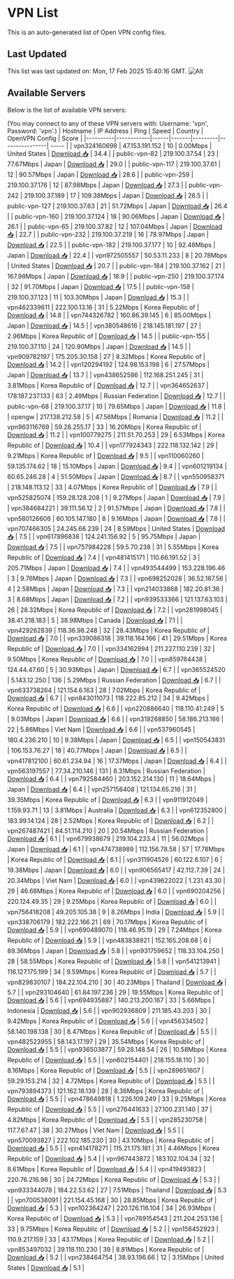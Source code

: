 # VPN List

This is an auto-generated list of Open VPN config files.

## Last Updated

This list was last updated on: Mon, 17 Feb 2025 15:40:16 GMT.
![Alt](https://repobeats.axiom.co/api/embed/186b98318ef1479477931607c1ad7d823f12451f.svg "Repobeats analytics image")

## Available Servers

Below is the list of available VPN servers:

(You may connect to any of these VPN servers with: Username: 'vpn', Password: 'vpn'.)
| Hostname | IP Address | Ping | Speed | Country | OpenVPN Config | Score |
|----------|------------|------|-------|---------|----------------| ----- |
| vpn324160698 | 47.153.191.152 | 10 | 0.00Mbps | United States | [Download 📥](./configs/server_0_US.ovpn) | 34.4 |
| public-vpn-82 | 219.100.37.54 | 23 | 77.67Mbps | Japan | [Download 📥](./configs/server_1_JP.ovpn) | 29.0 |
| public-vpn-117 | 219.100.37.61 | 12 | 90.57Mbps | Japan | [Download 📥](./configs/server_2_JP.ovpn) | 28.6 |
| public-vpn-259 | 219.100.37.176 | 12 | 87.98Mbps | Japan | [Download 📥](./configs/server_3_JP.ovpn) | 27.3 |
| public-vpn-242 | 219.100.37.189 | 17 | 109.38Mbps | Japan | [Download 📥](./configs/server_4_JP.ovpn) | 26.5 |
| public-vpn-127 | 219.100.37.63 | 21 | 51.72Mbps | Japan | [Download 📥](./configs/server_5_JP.ovpn) | 26.4 |
| public-vpn-160 | 219.100.37.124 | 18 | 90.06Mbps | Japan | [Download 📥](./configs/server_6_JP.ovpn) | 26.1 |
| public-vpn-65 | 219.100.37.82 | 12 | 107.04Mbps | Japan | [Download 📥](./configs/server_7_JP.ovpn) | 22.7 |
| public-vpn-232 | 219.100.37.219 | 16 | 78.97Mbps | Japan | [Download 📥](./configs/server_8_JP.ovpn) | 22.5 |
| public-vpn-182 | 219.100.37.177 | 10 | 92.48Mbps | Japan | [Download 📥](./configs/server_9_JP.ovpn) | 22.4 |
| vpn972505557 | 50.53.11.233 | 8 | 20.78Mbps | United States | [Download 📥](./configs/server_10_US.ovpn) | 20.7 |
| public-vpn-184 | 219.100.37.162 | 21 | 167.98Mbps | Japan | [Download 📥](./configs/server_11_JP.ovpn) | 18.9 |
| public-vpn-250 | 219.100.37.174 | 32 | 91.70Mbps | Japan | [Download 📥](./configs/server_12_JP.ovpn) | 17.5 |
| public-vpn-158 | 219.100.37.123 | 11 | 103.30Mbps | Japan | [Download 📥](./configs/server_13_JP.ovpn) | 15.3 |
| vpn462339611 | 222.100.13.16 | 31 | 5.22Mbps | Korea Republic of | [Download 📥](./configs/server_14_KR.ovpn) | 14.8 |
| vpn744326782 | 160.86.39.145 | 6 | 85.00Mbps | Japan | [Download 📥](./configs/server_15_JP.ovpn) | 14.5 |
| vpn380548616 | 218.145.181.197 | 27 | 2.96Mbps | Korea Republic of | [Download 📥](./configs/server_16_KR.ovpn) | 14.5 |
| public-vpn-155 | 219.100.37.110 | 24 | 120.90Mbps | Japan | [Download 📥](./configs/server_17_JP.ovpn) | 14.5 |
| vpn909782197 | 175.205.30.158 | 27 | 8.32Mbps | Korea Republic of | [Download 📥](./configs/server_18_KR.ovpn) | 14.2 |
| vpn120294192 | 124.98.153.198 | 6 | 27.57Mbps | Japan | [Download 📥](./configs/server_19_JP.ovpn) | 13.7 |
| vpn438652586 | 112.168.251.245 | 31 | 3.81Mbps | Korea Republic of | [Download 📥](./configs/server_20_KR.ovpn) | 12.7 |
| vpn364652637 | 178.187.237.133 | 63 | 2.49Mbps | Russian Federation | [Download 📥](./configs/server_21_RU.ovpn) | 12.7 |
| public-vpn-68 | 219.100.37.17 | 10 | 79.65Mbps | Japan | [Download 📥](./configs/server_22_JP.ovpn) | 11.8 |
| opengw | 217.138.212.58 | 5 | 47.56Mbps | Romania | [Download 📥](./configs/server_23_RO.ovpn) | 11.2 |
| vpn963116769 | 59.28.255.17 | 33 | 16.20Mbps | Korea Republic of | [Download 📥](./configs/server_24_KR.ovpn) | 11.2 |
| vpn100779275 | 211.51.70.253 | 29 | 6.53Mbps | Korea Republic of | [Download 📥](./configs/server_25_KR.ovpn) | 10.4 |
| vpn177924343 | 222.118.132.142 | 29 | 9.21Mbps | Korea Republic of | [Download 📥](./configs/server_26_KR.ovpn) | 9.5 |
| vpn110060260 | 59.135.174.62 | 18 | 15.10Mbps | Japan | [Download 📥](./configs/server_27_JP.ovpn) | 9.4 |
| vpn601219134 | 60.65.246.28 | 4 | 51.50Mbps | Japan | [Download 📥](./configs/server_28_JP.ovpn) | 8.7 |
| vpn550958371 | 218.148.113.12 | 33 | 4.07Mbps | Korea Republic of | [Download 📥](./configs/server_29_KR.ovpn) | 7.9 |
| vpn525825074 | 159.28.128.208 | 1 | 9.27Mbps | Japan | [Download 📥](./configs/server_30_JP.ovpn) | 7.9 |
| vpn384684221 | 39.111.56.12 | 2 | 91.57Mbps | Japan | [Download 📥](./configs/server_31_JP.ovpn) | 7.8 |
| vpn580126606 | 60.105.147.180 | 8 | 9.16Mbps | Japan | [Download 📥](./configs/server_32_JP.ovpn) | 7.8 |
| vpn707466305 | 24.245.66.239 | 24 | 8.59Mbps | United States | [Download 📥](./configs/server_33_US.ovpn) | 7.5 |
| vpn617896838 | 124.241.156.92 | 5 | 95.75Mbps | Japan | [Download 📥](./configs/server_34_JP.ovpn) | 7.5 |
| vpn757984228 | 59.5.70.238 | 31 | 5.55Mbps | Korea Republic of | [Download 📥](./configs/server_35_KR.ovpn) | 7.4 |
| vpn481415171 | 110.66.191.52 | 3 | 205.71Mbps | Japan | [Download 📥](./configs/server_36_JP.ovpn) | 7.4 |
| vpn493544499 | 153.228.196.46 | 3 | 9.76Mbps | Japan | [Download 📥](./configs/server_37_JP.ovpn) | 7.3 |
| vpn698252028 | 36.52.187.56 | 4 | 2.58Mbps | Japan | [Download 📥](./configs/server_38_JP.ovpn) | 7.3 |
| vpn214033868 | 182.20.81.36 | 3 | 8.68Mbps | Japan | [Download 📥](./configs/server_39_JP.ovpn) | 7.2 |
| vpn939533366 | 121.137.63.103 | 26 | 28.32Mbps | Korea Republic of | [Download 📥](./configs/server_40_KR.ovpn) | 7.2 |
| vpn281998045 | 38.41.218.183 | 5 | 38.98Mbps | Canada | [Download 📥](./configs/server_41_CA.ovpn) | 7.1 |
| vpn429262839 | 118.36.98.248 | 32 | 28.43Mbps | Korea Republic of | [Download 📥](./configs/server_42_KR.ovpn) | 7.0 |
| vpn339086318 | 39.118.164.166 | 41 | 29.51Mbps | Korea Republic of | [Download 📥](./configs/server_43_KR.ovpn) | 7.0 |
| vpn334162994 | 211.227.110.239 | 32 | 9.50Mbps | Korea Republic of | [Download 📥](./configs/server_44_KR.ovpn) | 7.0 |
| vpn859764438 | 124.44.47.60 | 5 | 30.93Mbps | Japan | [Download 📥](./configs/server_45_JP.ovpn) | 6.7 |
| vpn365524520 | 5.143.12.250 | 136 | 5.29Mbps | Russian Federation | [Download 📥](./configs/server_46_RU.ovpn) | 6.7 |
| vpn633738264 | 121.154.6.163 | 28 | 7.02Mbps | Korea Republic of | [Download 📥](./configs/server_47_KR.ovpn) | 6.7 |
| vpn843011073 | 118.222.85.212 | 34 | 9.42Mbps | Korea Republic of | [Download 📥](./configs/server_48_KR.ovpn) | 6.6 |
| vpn220886640 | 118.110.41.249 | 5 | 9.03Mbps | Japan | [Download 📥](./configs/server_49_JP.ovpn) | 6.6 |
| vpn319268850 | 58.186.213.166 | 22 | 5.86Mbps | Viet Nam | [Download 📥](./configs/server_50_VN.ovpn) | 6.6 |
| vpn537960545 | 180.4.236.210 | 10 | 9.38Mbps | Japan | [Download 📥](./configs/server_51_JP.ovpn) | 6.5 |
| vpn150543831 | 106.153.76.27 | 18 | 40.77Mbps | Japan | [Download 📥](./configs/server_52_JP.ovpn) | 6.5 |
| vpn417812100 | 60.61.234.94 | 16 | 17.37Mbps | Japan | [Download 📥](./configs/server_53_JP.ovpn) | 6.4 |
| vpn563197557 | 77.34.210.146 | 131 | 8.31Mbps | Russian Federation | [Download 📥](./configs/server_54_RU.ovpn) | 6.4 |
| vpn792584460 | 203.152.214.130 | 11 | 18.64Mbps | Japan | [Download 📥](./configs/server_55_JP.ovpn) | 6.4 |
| vpn257156408 | 121.134.65.216 | 31 | 39.35Mbps | Korea Republic of | [Download 📥](./configs/server_56_KR.ovpn) | 6.3 |
| vpn911912049 | 1.159.93.71 | 13 | 3.81Mbps | Australia | [Download 📥](./configs/server_57_AU.ovpn) | 6.3 |
| vpn612352800 | 183.99.14.124 | 28 | 2.52Mbps | Korea Republic of | [Download 📥](./configs/server_58_KR.ovpn) | 6.2 |
| vpn267487421 | 84.51.114.210 | 20 | 20.54Mbps | Russian Federation | [Download 📥](./configs/server_59_RU.ovpn) | 6.1 |
| vpn679938679 | 219.104.233.4 | 11 | 56.02Mbps | Japan | [Download 📥](./configs/server_60_JP.ovpn) | 6.1 |
| vpn474738989 | 112.156.78.58 | 57 | 17.78Mbps | Korea Republic of | [Download 📥](./configs/server_61_KR.ovpn) | 6.1 |
| vpn311904526 | 60.122.6.107 | 6 | 19.38Mbps | Japan | [Download 📥](./configs/server_62_JP.ovpn) | 6.0 |
| vpn906565417 | 42.112.7.39 | 24 | 20.34Mbps | Viet Nam | [Download 📥](./configs/server_63_VN.ovpn) | 6.0 |
| vpn439622022 | 1.231.43.30 | 29 | 46.68Mbps | Korea Republic of | [Download 📥](./configs/server_64_KR.ovpn) | 6.0 |
| vpn690204256 | 220.124.49.35 | 29 | 9.25Mbps | Korea Republic of | [Download 📥](./configs/server_65_KR.ovpn) | 6.0 |
| vpn756418208 | 49.205.105.38 | 9 | 8.26Mbps | India | [Download 📥](./configs/server_66_IN.ovpn) | 5.9 |
| vpn338706179 | 182.222.166.21 | 69 | 70.17Mbps | Korea Republic of | [Download 📥](./configs/server_67_KR.ovpn) | 5.9 |
| vpn690489070 | 118.46.95.19 | 29 | 7.24Mbps | Korea Republic of | [Download 📥](./configs/server_68_KR.ovpn) | 5.9 |
| vpn483838921 | 152.165.208.68 | 6 | 89.36Mbps | Japan | [Download 📥](./configs/server_69_JP.ovpn) | 5.8 |
| vpn931759652 | 118.33.104.250 | 28 | 58.55Mbps | Korea Republic of | [Download 📥](./configs/server_70_KR.ovpn) | 5.8 |
| vpn541213941 | 116.127.175.199 | 34 | 9.59Mbps | Korea Republic of | [Download 📥](./configs/server_71_KR.ovpn) | 5.7 |
| vpn829830107 | 184.22.104.210 | 30 | 40.23Mbps | Thailand | [Download 📥](./configs/server_72_TH.ovpn) | 5.7 |
| vpn293104640 | 61.84.197.236 | 29 | 19.55Mbps | Korea Republic of | [Download 📥](./configs/server_73_KR.ovpn) | 5.6 |
| vpn694935887 | 140.213.200.167 | 33 | 5.66Mbps | Indonesia | [Download 📥](./configs/server_74_ID.ovpn) | 5.6 |
| vpn902936809 | 211.185.43.203 | 30 | 9.42Mbps | Korea Republic of | [Download 📥](./configs/server_75_KR.ovpn) | 5.6 |
| vpn456334502 | 58.140.198.138 | 30 | 8.47Mbps | Korea Republic of | [Download 📥](./configs/server_76_KR.ovpn) | 5.5 |
| vpn482523955 | 58.143.17.197 | 29 | 35.54Mbps | Korea Republic of | [Download 📥](./configs/server_77_KR.ovpn) | 5.5 |
| vpn936503877 | 59.28.148.54 | 26 | 10.58Mbps | Korea Republic of | [Download 📥](./configs/server_78_KR.ovpn) | 5.5 |
| vpn602154401 | 218.155.18.110 | 30 | 8.16Mbps | Korea Republic of | [Download 📥](./configs/server_79_KR.ovpn) | 5.5 |
| vpn289651607 | 59.29.153.214 | 32 | 4.72Mbps | Korea Republic of | [Download 📥](./configs/server_80_KR.ovpn) | 5.5 |
| vpn793894373 | 121.162.18.139 | 28 | 8.36Mbps | Korea Republic of | [Download 📥](./configs/server_81_KR.ovpn) | 5.5 |
| vpn478649818 | 1.226.109.249 | 33 | 9.25Mbps | Korea Republic of | [Download 📥](./configs/server_82_KR.ovpn) | 5.5 |
| vpn276441633 | 27.100.231.140 | 37 | 4.82Mbps | Korea Republic of | [Download 📥](./configs/server_83_KR.ovpn) | 5.5 |
| vpn285230758 | 117.7.67.47 | 38 | 30.27Mbps | Viet Nam | [Download 📥](./configs/server_84_VN.ovpn) | 5.5 |
| vpn570093827 | 222.102.185.230 | 30 | 43.10Mbps | Korea Republic of | [Download 📥](./configs/server_85_KR.ovpn) | 5.5 |
| vpn414178271 | 115.21.175.181 | 31 | 4.46Mbps | Korea Republic of | [Download 📥](./configs/server_86_KR.ovpn) | 5.4 |
| vpn967443872 | 183.102.104.34 | 32 | 8.61Mbps | Korea Republic of | [Download 📥](./configs/server_87_KR.ovpn) | 5.4 |
| vpn419493823 | 220.76.216.98 | 30 | 24.72Mbps | Korea Republic of | [Download 📥](./configs/server_88_KR.ovpn) | 5.3 |
| vpn933344078 | 184.22.53.62 | 27 | 7.51Mbps | Thailand | [Download 📥](./configs/server_89_TH.ovpn) | 5.3 |
| vpn700538091 | 221.154.45.168 | 30 | 28.85Mbps | Korea Republic of | [Download 📥](./configs/server_90_KR.ovpn) | 5.3 |
| vpn102364247 | 220.126.116.104 | 34 | 26.93Mbps | Korea Republic of | [Download 📥](./configs/server_91_KR.ovpn) | 5.3 |
| vpn769154543 | 211.204.253.136 | 33 | 9.75Mbps | Korea Republic of | [Download 📥](./configs/server_92_KR.ovpn) | 5.2 |
| vpn156452923 | 110.9.217.159 | 33 | 43.17Mbps | Korea Republic of | [Download 📥](./configs/server_93_KR.ovpn) | 5.2 |
| vpn853497032 | 39.118.110.230 | 39 | 8.81Mbps | Korea Republic of | [Download 📥](./configs/server_94_KR.ovpn) | 5.2 |
| vpn238464754 | 38.93.196.66 | 12 | 3.15Mbps | United States | [Download 📥](./configs/server_95_US.ovpn) | 5.1 |
